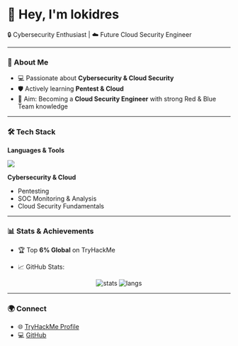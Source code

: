 # 🌌 Hey, I'm lokidres  

🔒 Cybersecurity Enthusiast | ☁️ Future Cloud Security Engineer  

---

### 🚀 About Me
- 💻 Passionate about **Cybersecurity & Cloud Security**  
- 🛡️ Actively learning **Pentest & Cloud**  
- 🎯 Aim: Becoming a **Cloud Security Engineer** with strong Red & Blue Team knowledge  

---

### 🛠️ Tech Stack
**Languages & Tools**  
<p>
  <img src="https://skillicons.dev/icons?i=go,python,cs,html,css,linux" />
</p>

**Cybersecurity & Cloud**  
- Pentesting  
- SOC Monitoring & Analysis  
- Cloud Security Fundamentals  

---

### 📊 Stats & Achievements
- 🏆 Top **6% Global** on TryHackMe  

- 📈 GitHub Stats:  

<p align="center">
  <img src="https://github-readme-stats.vercel.app/api?username=lokidres&show_icons=true&theme=tokyonight" alt="stats" />
  <img src="https://github-readme-stats.vercel.app/api/top-langs/?username=lokidres&layout=compact&theme=tokyonight" alt="langs" />
</p>

---

### 🌍 Connect
- 🌐 [TryHackMe Profile](https://tryhackme.com/p/lokidres)  
- 💻 [GitHub](https://github.com/lokidres)  
